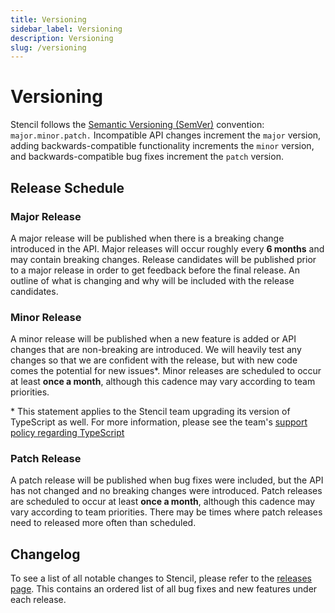 ```yaml
---
title: Versioning
sidebar_label: Versioning
description: Versioning
slug: /versioning
---
```


# Versioning

Stencil follows the <a href="https://semver.org/" target="_blank">Semantic Versioning (SemVer)</a> convention:
<code>major.minor.patch.</code> Incompatible API changes increment the <code>major</code> version, adding
backwards-compatible functionality increments the <code>minor</code> version, and backwards-compatible bug fixes
increment the <code>patch</code> version.

## Release Schedule

### Major Release

A major release will be published when there is a breaking change introduced in the API. Major releases will occur
roughly every **6 months** and may contain breaking changes. Release candidates will be published prior to a major
release in order to get feedback before the final release. An outline of what is changing and why will be included with
the release candidates.

### Minor Release

A minor release will be published when a new feature is added or API changes that are non-breaking are introduced.
We will heavily test any changes so that we are confident with the release, but with new code comes the potential for
new issues\*. Minor releases are scheduled to occur at least **once a month**, although this cadence may vary according
to team priorities.

\* This statement applies to the Stencil team upgrading its version of TypeScript as well. For more information, please
see the team's [support policy regarding TypeScript](./support-policy.md#typescript-support)

### Patch Release

A patch release will be published when bug fixes were included, but the API has not changed and no breaking changes were
introduced. Patch releases are scheduled to occur at least **once a month**, although this cadence may vary according
to team priorities. There may be times where patch releases need to released more often than scheduled.

## Changelog

To see a list of all notable changes to Stencil, please refer to the [releases
page](https://github.com/ionic-team/stencil/releases). This contains an ordered
list of all bug fixes and new features under each release.

